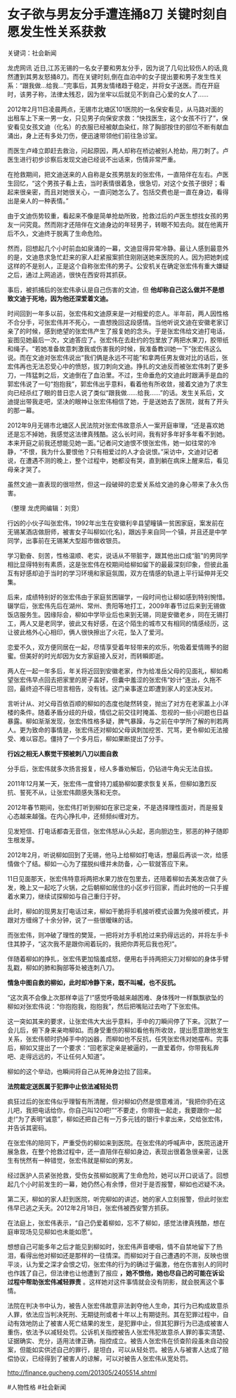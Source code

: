 # 女子欲与男友分手遭连捅8刀 关键时刻自愿发生性关系获救
关键词：社会新闻

龙虎网讯 近日,江苏无锡的一名女子要和男友分手，因为说了几句比较伤人的话,竟然遭到其男友怒捅8刀。而在关键时刻,倒在血泊中的女子提出要和男子发生性关系：“跟我做…给我…”完事后，其男友情绪趋于稳定，并将女子送医。而在开庭时，该男子称，法律太残忍，因为坐牢以后就见不到自己心爱的女人了……

2012年2月11日凌晨两点，无锡市北塘区101医院的一名保安看见，从马路对面的出租车上下来一男一女，只见男子向保安求救：“快找医生，这个女孩不行了”，保安看见女孩文迪（化名）的衣服已经被献血染红，除了胸部按住的部位不断有献血涌出，身上还有多处刀伤，便迅速带领他们前往急诊室。

而医生卢峰立即赶去救治，问起原因，两人却称在桥边被别人抢劫，用刀刺了。卢医生进行初步诊察后发现文迪已经说不出话来，伤情非常严重。

在抢救期间，把文迪送来的人自称是女孩男朋友的张宏伟，一直陪伴在左右。卢医生回忆，“这个男孩子看上去，当时表情很着急，很急切，对这个女孩子很好；看起来很亲密，而且对她很关心，一直问她怎么了。包括交费也是一直在身边，看得出是亲人的一种表情。”

由于文迪伤势较重，看起来不像是简单抢劫所致，抢救过后的卢医生想找女孩的男友一问究竟。然而刚才还陪伴在文迪身边的年轻男子，转眼不知去向。就在他离开后不久，文迪终于脱离了生命危险。

然而，回想起几个小时前血如泉涌的一幕，文迪显得异常冷静。最让人感到最意外的是，文迪恳求急忙赶来的家人赶紧报案抓住刚刚送她来医院的人。因为把她刺成这样的不是别人，正是这个自称张宏伟的男子。公安机关在确定张宏伟有重大嫌疑之后，通过上网追逃，很快在西安将其抓获。

事后，被抓捕后的张宏伟承认是自己伤害的文迪，但 **他却称自己这么做并不是想致文迪于死地，因为他还深爱着文迪。**

时间回到一年多以前，张宏伟和文迪原来是一对相爱的恋人。半年前，两人因性格不合分手，可张宏伟并不死心，一直想挽回这段感情。当他听说文迪在安徽老家订亲了的时候，感到绝望的张宏伟产生了报复她的念头。于是张宏伟给文迪打电话，妄图见她最后一次，文迪答应了。张宏伟在去赴约的包里放了两把水果刀，胶带纸和绳子。“若她准备故意刺激我或伤害我的时候，我准备教训她一下”张宏伟这么说。而在文迪对张宏伟说出“我们俩是永远不可能”和拿两任男友做对比的话后，张宏伟再也无法忍受心中的愤怒，拔刀刺向文迪。挣扎的文迪反而被张宏伟刺了更多刀，一阵猛刺之后，文迪倒在了血泊里。不过，生命垂危的文迪此时跟满手是血的郭宏伟说了一句“抱抱我”，郭宏伟出乎意料，看着他有所收敛，接着文迪为了求生向已经杀红了眼的昔日恋人说了类似“跟我做……给我……”的话。发生关系后，文迪提出带我走吧，坚决的眼神让张宏伟相信了她，于是送她去了医院，就有了开头的那一幕。

2012年9月无锡市北塘区人民法院对张宏伟故意杀人一案开庭审理，“还是喜欢她还是忘不掉她，我感觉这法律真残酷。这么长时间，我有好多年好多年看不到她。本来开庭之前我还想能见她一面。”记者问文迪恨不恨张宏伟，她一如往常的冷静，“不恨，我为什么要恨他？只有相爱过的人才会说恨。”采访中，文迪对记者说，在遭遇不测的晚上，整个过程中，她都没有哭，直到躺在病床上醒来后，看见母亲才哭了。

虽然文迪一直表现的很坦然，但这一段破碎的恋爱关系给文迪的身心带来了永久伤害。

（整理 龙虎网编辑：刘竞）

行凶的小伙子叫张宏伟，1992年出生在安徽利辛县望疃镇一贫困家庭，案发前在无锡某酒店做厨师，被害女子叫柳如(化名)，跟凶手来自同一个镇，并且还是中学同学，出事前在无锡某大型超市做收银员。

学习勤奋、刻苦，性格温顺、老实，说话从不带脏字，跟其他出口成“脏”的男同学相比显得特别有素质，这是张宏伟在校期间给柳如留下的最最深刻印象，但彼此虽互有好感却迫于当时的学习环境和家庭氛围，双方在情感的轨道上平行延伸并无交集。

后来，成绩特别好的张宏伟由于家庭贫困辍学，一段时间也让柳如感到特别惋惜。辍学后，张宏伟先后在湖州、常州、贵阳等地打工，2009年春节过后来到无锡做饭店服务生。因缘际会，柳如中学毕业后也来到无锡，同是安徽老乡，同在无锡打工，两人又是老同学，彼此又有好感，在这个陌生的城市又有相同的情感经历，这让彼此格外心心相印，俩人很快擦出了火花，坠入了爱河。

恋爱不久，双方便同居在一起，尽情享受着年轻带来的欢乐，吮吸着爱情赐予的甜蜜。但美好的时光却因为女方家庭接入反对，而转瞬即逝。

两人在一起一年多后，年关将近回到安徽老家，作为给准岳父母的见面礼，柳如希望张宏伟早点回去把家里的房子盖好，但囊中羞涩的张宏伟“妙计”连出，久拖不回，最终迫不得已坦言相告，没有钱。这门亲事遂立即遭到家人的坚决反对。

言听计从、对父母百依百顺的柳如的态度也陡然转变，抛出了对方在老家盖上小洋楼的条件。随着矛盾分歧的升级，情侣之前交往时掩盖、忽视的一些小问题也日益暴露。柳如渐渐发现，张宏伟性格多疑，脾气暴躁，与之前在中学所了解的判若两人。更为致命的事情是，张宏伟还对柳如父母讽刺加挖苦、咒骂，更令柳如无法接受、难以容忍。僵持了一个多月后，柳如果断提出了分手。

**行凶之相无人察觉干预被刺八刀以图自救**

分手后，张宏伟就多次扬言报复，经人多番劝解后，仍钻进牛角尖无法自拔。

2011年12月某一天，张宏伟一度曾持刀威胁柳如要求恢复关系，但柳如激烈反抗、誓死不从，让张宏伟颇感失落和无奈。

2012年春节期间，张宏伟打听到柳如在家已定亲，不是选择理性面对，而是报复心态越来越强。在内心挣扎中，还频频纠缠对方。

见发短信、打电话都杳无音信，张宏伟怒从心头起，恶向胆边生，邪恶的种子随即生根发芽。

2012年2月，听说柳如回到了无锡，他马上给柳如打电话，想最后再谈一次，给感情做个了结。柳如一心为了摆脱纠缠并未防备，心一软就答应下来。

11日见面那天，张宏伟特意将两把水果刀放在包里去，还陪着柳如去美发店做了头发，晚上又一起吃了火锅，之后朝柳如居住的小区步行回家，而此时他的一只手握着水果刀，继续试探柳如与自己重归于好。

此时，柳如的现男友打电话过来，柳如干脆将手机接听模式设置为免接听模式，并跟对方缠绵了十余分钟，说了一些很暧昧的话。

而张宏伟，则冲破了理性的樊笼，一把将对方手机抢过来扔得远远的，并将左手卡住其脖子，“这次我不是跟你闹着玩的，我把你弄死后我也死!”。

伴随着柳如的挣扎，张宏伟更加恼羞成怒，便用右手持两把尖刀对柳如的身体手臂乱戳，柳如的肺和胸部等处被连刺八刀。

**情急中图自救的柳如，此时却冷静下来，既不叫喊，也不反抗。**

“这次真不会像上次那样幸运了!”感觉呼吸越来越困难、身体残叶一样飘飘欲坠的柳如对张宏伟说：“你抱抱我，抱抱我”，然后把嘴贴过去吻了下张宏伟。

这一突如其来的要求，让张宏伟大大出乎意料，手中的刀瞬间停了下来。沉默了一会儿后，俯下身来亲吻柳如。而身受重伤的柳如看他有所收敛，提出愿意跟他发生关系，张宏伟顿时扔掉手中的凶器，而柳如也不反抗，任凭张宏伟对她摆布。完事后，柳如又提出了一个要求：“回老家定亲是被逼的，一直爱着你，你带我私奔吧、走得远远的，不让任何人知道”。

柳如的这个举动，也瞬间将自己从死神身边拉了回来。

**法院裁定送医属于犯罪中止依法减轻处罚**

疯狂过后的张宏伟似乎理智有所清醒，但对柳如仍然是恨意难消，“我把你扔在这儿吧，我把电话给你，你自己叫120吧!”“不要走，你带我一起走，我要跟你一起走!”为了表明“诚意”，柳如还把自己有一万多元钱的银行卡拿出来，交给张宏伟，并告诉其密码。

在张宏伟的陪同下，严重受伤的柳如来到医院。在张宏伟的呼喊声中，医院迅速开展急救，在整个抢救过程中，还一直陪伴在柳如身边，表现出很着急很亲密，让医生有恍然有一种错觉，张宏伟就是柳如的男友。

经过医护人员紧张抢救，受伤女孩柳如脱离了生命危险，她可以开口说话了。回想起几个小时前发生的一幕，她仍然心有余悸，但对于是否报警，柳如也迟疑不决。

第二天，柳如的家人赶到医院，听完柳如的讲述，她的家人立刻报警，但此时张宏伟早已逃之夭夭。2012年2月18日，张宏伟被西安警方抓获。

在法庭上，张宏伟表示，“自己仍爱着柳如，忘不了柳如，感觉法律真残酷，想在庭审现场见见柳如也未能如愿”。

想想自己可能多年之后才能见到柳如时，张宏伟声音哽咽，情不自禁地留下了热泪，看得出他对柳如还是那样的一往情深。而柳如对于自己遭遇的不测，反映也很平淡，认为爱之深才会恨之切，张宏伟的行为的确过于偏激，他在伤害别人的同时也作践了自己，但法律也让他遭到了报应 **，她不恨他，她也尽自己的可能在诉讼过程中帮助张宏伟减轻罪责** 。这样她对这件事情就会没有阴影，就会脱离这个事情。

法院在判决书中认为，被告人张宏伟故意非法剥夺他人生命，其行为已构成故意杀人罪，依法应当判决死刑、无期徒刑或者十年以上有期徒刑。其在犯罪过程中，自动有效地防止了被害人死亡结果的发生，是犯罪中止，但其犯罪行为已造成被害人重伤，依法予以减轻处罚。公诉机关指控被告人张宏伟犯故意杀人罪的事实清楚、证据确实、充分，适用法律正确，指控成立。被告人张宏伟在侦查阶段虽未自动投案，但能如实供述自己的罪行，是坦白，可以从轻处罚。被告人与被害人达成了赔偿协议，已经得到了被害人的谅解，可以对被告人张宏伟从宽处罚。

http://finance.gucheng.com/201305/2405514.shtml

#人物性格 #社会新闻